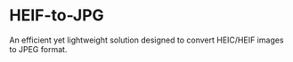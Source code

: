 # HEIF-to-JPG
An efficient yet lightweight solution designed to convert HEIC/HEIF images to JPEG format.
